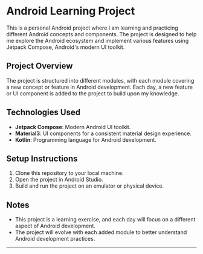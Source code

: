 
# Android Learning Project

This is a personal Android project where I am learning and practicing different Android concepts and components. The project is designed to help me explore the Android ecosystem and implement various features using Jetpack Compose, Android's modern UI toolkit.

## Project Overview

The project is structured into different modules, with each module covering a new concept or feature in Android development. Each day, a new feature or UI component is added to the project to build upon my knowledge.

## Technologies Used

* **Jetpack Compose**: Modern Android UI toolkit.
* **Material3**: UI components for a consistent material design experience.
* **Kotlin**: Programming language for Android development.

## Setup Instructions

1. Clone this repository to your local machine.
2. Open the project in Android Studio.
3. Build and run the project on an emulator or physical device.

## Notes

* This project is a learning exercise, and each day will focus on a different aspect of Android development.
* The project will evolve with each added module to better understand Android development practices.

---

